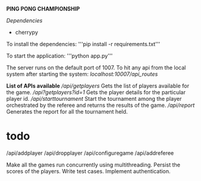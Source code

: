 **PING PONG CHAMPIONSHIP**

*Dependencies*
- cherrypy

To install the dependencies:
'''pip install -r requirements.txt'''

To start the application:
'''python app.py'''

The server runs on the default port of 1007.
To hit any api from the local system after starting the system:
*localhost:10007/api_routes*

**List of APIs available**
*/api/getplayers*
Gets the list of players available for the game.
*/api?getplayers?id=1*
Gets the player details for the particular player id.
*/api/starttournament*
Start the tournament among the player orchestrated by the referee and returns
the results of the game.
*/api/report*
Generates the report for all the tournament held.


# todo
/api/addplayer
/api/dropplayer
/api/configuregame
/api/addreferee

Make all the games run concurrently using multithreading.
Persist the scores of the players.
Write test cases.
Implement authentication.
